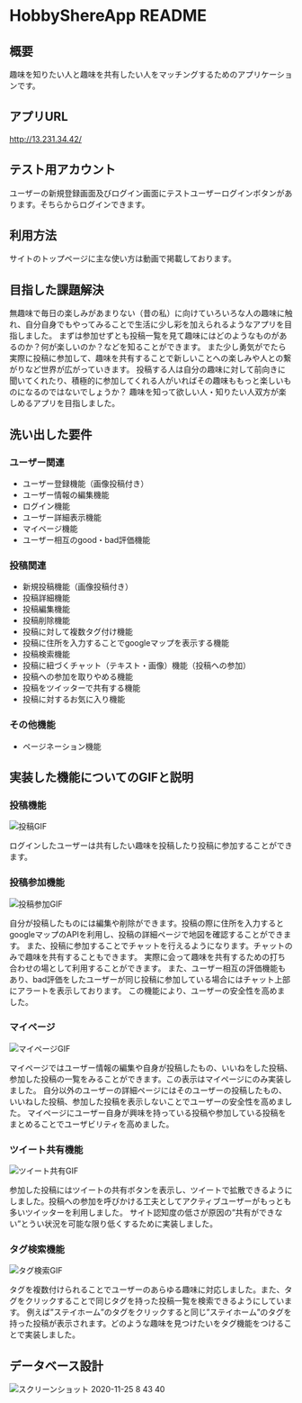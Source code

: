 # HobbyShereApp README

## 概要
趣味を知りたい人と趣味を共有したい人をマッチングするためのアプリケーションです。


## アプリURL
http://13.231.34.42/


## テスト用アカウント
ユーザーの新規登録画面及びログイン画面にテストユーザーログインボタンがあります。そちらからログインできます。


## 利用方法
サイトのトップページに主な使い方は動画で掲載しております。


## 目指した課題解決
無趣味で毎日の楽しみがあまりない（昔の私）に向けていろいろな人の趣味に触れ、自分自身でもやってみることで生活に少し彩を加えられるようなアプリを目指しました。
まずは参加せずとも投稿一覧を見て趣味にはどのようなものがあるのか？何が楽しいのか？などを知ることができます。
また少し勇気がでたら実際に投稿に参加して、趣味を共有することで新しいことへの楽しみや人との繋がりなど世界が広がっていきます。
投稿する人は自分の趣味に対して前向きに聞いてくれたり、積極的に参加してくれる人がいればその趣味ももっと楽しいものになるのではないでしょうか？
趣味を知って欲しい人・知りたい人双方が楽しめるアプリを目指しました。


## 洗い出した要件

### ユーザー関連
- ユーザー登録機能（画像投稿付き）
- ユーザー情報の編集機能
- ログイン機能
- ユーザー詳細表示機能
- マイページ機能
- ユーザー相互のgood・bad評価機能

### 投稿関連
- 新規投稿機能（画像投稿付き）
- 投稿詳細機能
- 投稿編集機能
- 投稿削除機能
- 投稿に対して複数タグ付け機能
- 投稿に住所を入力することでgoogleマップを表示する機能
- 投稿検索機能
- 投稿に紐づくチャット（テキスト・画像）機能（投稿への参加）
- 投稿への参加を取りやめる機能
- 投稿をツイッターで共有する機能
- 投稿に対するお気に入り機能

### その他機能
- ページネーション機能


## 実装した機能についてのGIFと説明

### 投稿機能
![投稿GIF](https://user-images.githubusercontent.com/71957380/100165669-3030af80-2efe-11eb-9e49-f64d39e6ce7e.gif)

ログインしたユーザーは共有したい趣味を投稿したり投稿に参加することができます。

### 投稿参加機能
![投稿参加GIF](https://user-images.githubusercontent.com/71957380/100165716-4b032400-2efe-11eb-93cd-9776bcdd2b2f.gif)

自分が投稿したものには編集や削除ができます。投稿の際に住所を入力するとgoogleマップのAPIを利用し、投稿の詳細ページで地図を確認することができます。
また、投稿に参加することでチャットを行えるようになります。チャットのみで趣味を共有することもできます。
実際に会って趣味を共有するための打ち合わせの場として利用することができます。
また、ユーザー相互の評価機能もあり、bad評価をしたユーザーが同じ投稿に参加している場合にはチャット上部にアラートを表示しております。
この機能により、ユーザーの安全性を高めました。

### マイページ
![マイページGIF](https://user-images.githubusercontent.com/71957380/100165744-5f472100-2efe-11eb-8de3-f4c88422652f.gif)

マイページではユーザー情報の編集や自身が投稿したもの、いいねをした投稿、参加した投稿の一覧をみることができます。この表示はマイページにのみ実装しました。
自分以外のユーザーの詳細ページにはそのユーザーの投稿したもの、いいねした投稿、参加した投稿を表示しないことでユーザーの安全性を高めました。
マイページにユーザー自身が興味を持っている投稿や参加している投稿をまとめることでユーザビリティを高めました。

### ツイート共有機能
![ツイート共有GIF](https://user-images.githubusercontent.com/71957380/100165750-62daa800-2efe-11eb-929d-cce193bb0809.gif)

参加した投稿にはツイートの共有ボタンを表示し、ツイートで拡散できるようにしました。投稿への参加を呼びかける工夫としてアクティブユーザーがもっとも多いツイッターを利用しました。
サイト認知度の低さが原因の”共有ができない”とうい状況を可能な限り低くするために実装しました。


### タグ検索機能
![タグ検索GIF](https://user-images.githubusercontent.com/71957380/100165775-6f5f0080-2efe-11eb-85be-1e8d051f6b0f.gif)

タグを複数付けられることでユーザーのあらゆる趣味に対応しました。また、タグをクリックすることで同じタグを持った投稿一覧を検索できるようにしています。
例えば”ステイホーム”のタグをクリックすると同じ”ステイホーム”のタグを持った投稿が表示されます。どのような趣味を見つけたいをタグ機能をつけることで実装しました。


## データベース設計
![スクリーンショット 2020-11-25 8 43 40](https://user-images.githubusercontent.com/71957380/100164102-83a0fe80-2efa-11eb-9e91-a85f68f815d6.png)
